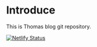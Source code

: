 # Introduce

This is Thomas blog git repository.

[![Netlify Status](https://api.netlify.com/api/v1/badges/6ec5d8fa-ada1-4e6d-bc94-8c951743a316/deploy-status)](https://app.netlify.com/sites/eloquent-mestorf-23301d/deploys)